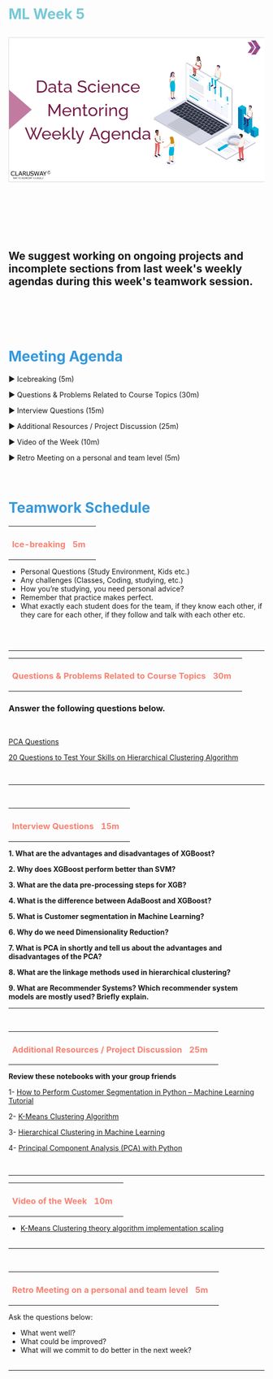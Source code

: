 <h1><strong><span style="color: #77C8D5;">ML Week 5</strong></span>

![logo](ds_agenda_logo.png)

<br>
<br>

  <h2>
  We suggest working on ongoing projects and incomplete sections from last week's weekly agendas during this week's teamwork session.
<h2>
<br> 
<br>

<h1><strong><span style="color: #3498DB;">Meeting Agenda</strong></h1></span>

<span class="c16 c30">▶ </span><span
class="c42 c82">Icebreaking (5m)</span><span class="c16 c23"> </span>


<span class="c16 c30">▶ </span><span
class="c42 c82">Questions & Problems Related to Course Topics (30m)</span><span class="c46 c42 c48"> </span>

<span class="c30">▶ </span><span class="c46 c48 c42">Interview Questions (15m)</span>

<span class="c30">▶ </span><span class="c46 c48 c42">Additional Resources / Project Discussion (25m)</span>

<span class="c30">▶ </span><span class="c46 c48 c42">Video of the Week (10m)</span>

<span class="c30">▶ </span><span class="c46 c48 c42">Retro Meeting on a personal and team level (5m)</span>
<br>
<br>
<br>

<div style="page-break-after: always;"></div>

<h1><strong><span style="color: #3498DB;">Teamwork Schedule</strong></h1></span>

<table style= "width:100%;">
                <tr>
                <td style="color: #FA8072; text-align:left "><h3><strong><p>Ice-breaking</td>
                <td style="color: #FA8072; text-align:right;"><h3><strong><p>5m</p><td>                </tr>
</table>

- Personal Questions (Study Environment, Kids etc.) 
- Any challenges (Classes, Coding, studying, etc.) 
- How you’re studying, you need personal advice? 
- Remember that practice makes perfect. 
- What exactly each student does for the team, if they know each other, if they care for each other, if they follow and talk with each other etc. 

<br>
<br>


 <hr>
<table style= "width:100%;">
                <tr>
                <td style="color: #FA8072; text-align:left "><h3><strong><p>Questions & Problems Related to Course Topics</td>
                <td style="color: #FA8072; text-align:right;"><h3><strong><p>30m</p><td>                </tr>
</table>

<h3>Answer the following questions below.</h4>
<br>

 [PCA Questions](....)

 [20 Questions to Test Your Skills on Hierarchical Clustering Algorithm](https://www.analyticsvidhya.com/blog/2021/06/20-questions-to-test-your-skills-on-hierarchical-clustering-algorithm/)
 
 <br>


 <hr>
<br>
<table style= "width:100%;">
                <tr>
                <td style="color: #FA8072; text-align:left "><h3><strong><p>Interview Questions</td>
                <td style="color: #FA8072; text-align:right;"><h3><strong><p>15m</p><td>                </tr>
</table>





**1. What are the advantages and disadvantages of XGBoost?**

**2. Why does XGBoost perform better than SVM?**

**3. What are the data pre-processing steps for XGB?**

**4. What is the difference between AdaBoost and XGBoost?**

**5. What is Customer segmentation in Machine Learning?**

**6. Why do we need Dimensionality Reduction?**

**7. What is PCA in shortly and tell us about the advantages and disadvantages of the PCA?**

**8. What are the linkage methods used in hierarchical clustering?**

**9. What are Recommender Systems? Which recommender system models are mostly used? Briefly explain.**



<hr>

<br>


<table style= "width:100%;">
                <tr>
                <td style="color: #FA8072; text-align:left "><h3><strong><p>Additional Resources / Project Discussion</td>
                <td style="color: #FA8072; text-align:right;"><h3><strong><p>25m</p><td>                </tr>
                
</table>


**Review these notebooks with your group friends**



1- [How to Perform Customer Segmentation in Python – Machine Learning Tutorial](https://www.freecodecamp.org/news/customer-segmentation-python-machine-learning/)
  
2- [K-Means Clustering Algorithm](https://www.javatpoint.com/k-means-clustering-algorithm-in-machine-learning)
  
3- [Hierarchical Clustering in Machine Learning](https://www.javatpoint.com/hierarchical-clustering-in-machine-learning)

4- [Principal Component Analysis (PCA) with Python](https://www.javatpoint.com/principal-component-analysis-with-python)


<br>
<hr>

<table style= "width:100%;">
                <tr>
                <td style="color: #FA8072; text-align:left "><h3><strong><p>Video of the Week</td>
                <td style="color: #FA8072; text-align:right;"><h3><strong><p>10m</p><td>                </tr>
</table>

- [K-Means Clustering theory algorithm implementation scaling](https://www.youtube.com/watch?v=keQ6B9VtfXg)
 <br><br>

<hr>
<br>
<table style= "width:97%;">
                <tr>
                <td style="color: #FA8072; text-align:left "><h3><strong><p>Retro Meeting on a personal and team level</td>
                <td style="color: #FA8072; text-align:right;"><h3><strong><p>5m</p><td>                </tr>
</table>



Ask the questions below:

- What went well? 
- What could be improved? 
- What will we commit to do better in the next week?
<br><br>
<hr>
